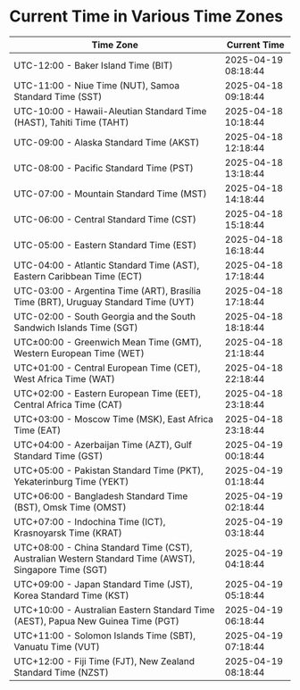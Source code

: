 # Current Time in Various Time Zones

| Time Zone | Current Time |
|-----------|--------------|
| UTC-12:00 - Baker Island Time (BIT) | 2025-04-19 08:18:44 |
| UTC-11:00 - Niue Time (NUT), Samoa Standard Time (SST) | 2025-04-18 09:18:44 |
| UTC-10:00 - Hawaii-Aleutian Standard Time (HAST), Tahiti Time (TAHT) | 2025-04-18 10:18:44 |
| UTC-09:00 - Alaska Standard Time (AKST) | 2025-04-18 12:18:44 |
| UTC-08:00 - Pacific Standard Time (PST) | 2025-04-18 13:18:44 |
| UTC-07:00 - Mountain Standard Time (MST) | 2025-04-18 14:18:44 |
| UTC-06:00 - Central Standard Time (CST) | 2025-04-18 15:18:44 |
| UTC-05:00 - Eastern Standard Time (EST) | 2025-04-18 16:18:44 |
| UTC-04:00 - Atlantic Standard Time (AST), Eastern Caribbean Time (ECT) | 2025-04-18 17:18:44 |
| UTC-03:00 - Argentina Time (ART), Brasília Time (BRT), Uruguay Standard Time (UYT) | 2025-04-18 17:18:44 |
| UTC-02:00 - South Georgia and the South Sandwich Islands Time (SGT) | 2025-04-18 18:18:44 |
| UTC±00:00 - Greenwich Mean Time (GMT), Western European Time (WET) | 2025-04-18 21:18:44 |
| UTC+01:00 - Central European Time (CET), West Africa Time (WAT) | 2025-04-18 22:18:44 |
| UTC+02:00 - Eastern European Time (EET), Central Africa Time (CAT) | 2025-04-18 23:18:44 |
| UTC+03:00 - Moscow Time (MSK), East Africa Time (EAT) | 2025-04-18 23:18:44 |
| UTC+04:00 - Azerbaijan Time (AZT), Gulf Standard Time (GST) | 2025-04-19 00:18:44 |
| UTC+05:00 - Pakistan Standard Time (PKT), Yekaterinburg Time (YEKT) | 2025-04-19 01:18:44 |
| UTC+06:00 - Bangladesh Standard Time (BST), Omsk Time (OMST) | 2025-04-19 02:18:44 |
| UTC+07:00 - Indochina Time (ICT), Krasnoyarsk Time (KRAT) | 2025-04-19 03:18:44 |
| UTC+08:00 - China Standard Time (CST), Australian Western Standard Time (AWST), Singapore Time (SGT) | 2025-04-19 04:18:44 |
| UTC+09:00 - Japan Standard Time (JST), Korea Standard Time (KST) | 2025-04-19 05:18:44 |
| UTC+10:00 - Australian Eastern Standard Time (AEST), Papua New Guinea Time (PGT) | 2025-04-19 06:18:44 |
| UTC+11:00 - Solomon Islands Time (SBT), Vanuatu Time (VUT) | 2025-04-19 07:18:44 |
| UTC+12:00 - Fiji Time (FJT), New Zealand Standard Time (NZST) | 2025-04-19 08:18:44 |
